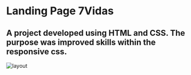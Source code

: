 # Landing Page 7Vidas

## A project developed using HTML and CSS. The purpose was improved skills within the responsive css.
![layout](https://user-images.githubusercontent.com/125315391/224574666-2f758997-3e81-47f4-a1b6-8a85f41a5b48.png)
